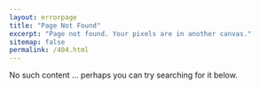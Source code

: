 ```yaml
---
layout: errorpage
title: "Page Not Found"
excerpt: "Page not found. Your pixels are in another canvas."
sitemap: false
permalink: /404.html
---  
```


No such content ... perhaps you can try searching for it below.

<script type="text/javascript">
  var GOOG_FIXURL_LANG = 'en';
  var GOOG_FIXURL_SITE = '{{ site.url }}'
</script>
<script type="text/javascript"
  src="//linkhelp.clients.google.com/tbproxy/lh/wm/fixurl.js">
</script>
